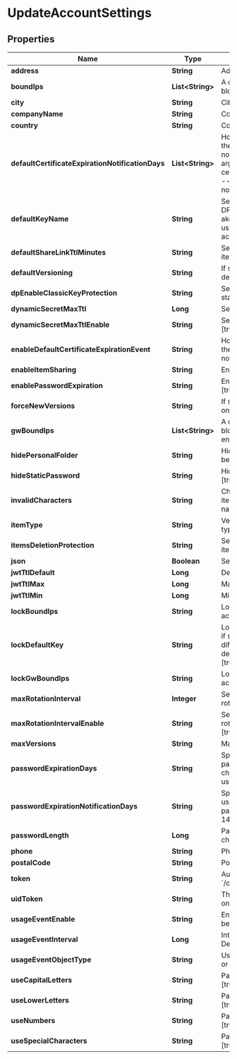 

# UpdateAccountSettings


## Properties

| Name | Type | Description | Notes |
|------------ | ------------- | ------------- | -------------|
|**address** | **String** | Address |  [optional] |
|**boundIps** | **List&lt;String&gt;** | A default list of comma-separated CIDR block that are allowed to authenticate. |  [optional] |
|**city** | **String** | City |  [optional] |
|**companyName** | **String** | Company name |  [optional] |
|**country** | **String** | Country |  [optional] |
|**defaultCertificateExpirationNotificationDays** | **List&lt;String&gt;** | How many days before the expiration of the certificate would you like to be notified. To specify multiple events, use argument multiple times: --default-certificate-expiration-notification-days 1 --default-certificate-expiration-notification-days 5 |  [optional] |
|**defaultKeyName** | **String** | Set the account default key based on the DFC key name. Use \&quot;set-original-akeyless-default-key\&quot; to revert to using the original default key of the account. |  [optional] |
|**defaultShareLinkTtlMinutes** | **String** | Set the default ttl in minutes for sharing item number between 60 and 43200 |  [optional] |
|**defaultVersioning** | **String** | If set to true, new versions is enabled by default |  [optional] |
|**dpEnableClassicKeyProtection** | **String** | Set to update protection with classic keys state [true/false] |  [optional] |
|**dynamicSecretMaxTtl** | **Long** | Set the maximum ttl for dynamic secrets |  [optional] |
|**dynamicSecretMaxTtlEnable** | **String** | Set a maximum ttl for dynamic secrets [true/false] |  [optional] |
|**enableDefaultCertificateExpirationEvent** | **String** | How many days before the expiration of the certificate would you like to be notified. [true/false] |  [optional] |
|**enableItemSharing** | **String** | Enable sharing items [true/false] |  [optional] |
|**enablePasswordExpiration** | **String** | Enable password expiration policy [true/false] |  [optional] |
|**forceNewVersions** | **String** | If set to true, new version will be created on update |  [optional] |
|**gwBoundIps** | **List&lt;String&gt;** | A default list of comma-separated CIDR block that acts as a trusted Gateway entity. |  [optional] |
|**hidePersonalFolder** | **String** | Hide personal folder, if set - users will not be able to use personal folder [true/false] |  [optional] |
|**hideStaticPassword** | **String** | Hide static secret&#39;s password type [true/false] |  [optional] |
|**invalidCharacters** | **String** | Characters that cannot be used for items/targets/roles/auths/event_forwarder names. Empty string will enforce nothing. |  [optional] |
|**itemType** | **String** | VersionSettingsObjectType defines object types for account version settings |  [optional] |
|**itemsDeletionProtection** | **String** | Set or unset the default behaviour of items deletion protection [true/false] |  [optional] |
|**json** | **Boolean** | Set output format to JSON |  [optional] |
|**jwtTtlDefault** | **Long** | Default ttl |  [optional] |
|**jwtTtlMax** | **Long** | Maximum ttl |  [optional] |
|**jwtTtlMin** | **Long** | Minimum ttl |  [optional] |
|**lockBoundIps** | **String** | Lock bound-ips setting globally in the account. |  [optional] |
|**lockDefaultKey** | **String** | Lock the account&#39;s default protection key, if set - users will not be able to use a different protection key, relevant only if default-key-name is configured [true/false] |  [optional] |
|**lockGwBoundIps** | **String** | Lock gw-bound-ips setting in the account. |  [optional] |
|**maxRotationInterval** | **Integer** | Set the maximum rotation interval for rotated secrets auto rotation settings |  [optional] |
|**maxRotationIntervalEnable** | **String** | Set a maximum rotation interval for rotated secrets auto rotation settings [true/false] |  [optional] |
|**maxVersions** | **String** | Max versions |  [optional] |
|**passwordExpirationDays** | **String** | Specifies the number of days that a password is valid before it must be changed. A default value of 90 days is used. |  [optional] |
|**passwordExpirationNotificationDays** | **String** | Specifies the number of days before a user receives notification that their password will expire. A default value of 14 days is used. |  [optional] |
|**passwordLength** | **Long** | Password length between 5 - to 50 characters |  [optional] |
|**phone** | **String** | Phone number |  [optional] |
|**postalCode** | **String** | Postal code |  [optional] |
|**token** | **String** | Authentication token (see &#x60;/auth&#x60; and &#x60;/configure&#x60;) |  [optional] |
|**uidToken** | **String** | The universal identity token, Required only for universal_identity authentication |  [optional] |
|**usageEventEnable** | **String** | Enable event for objects that have not been used or changed [true/false] |  [optional] |
|**usageEventInterval** | **Long** | Interval by days for unused objects. Default and minimum interval is 90 days |  [optional] |
|**usageEventObjectType** | **String** | Usage event is supported for auth method or secrets-and-keys [auth/item] |  [optional] |
|**useCapitalLetters** | **String** | Password must contain capital letters [true/false] |  [optional] |
|**useLowerLetters** | **String** | Password must contain lower case letters [true/false] |  [optional] |
|**useNumbers** | **String** | Password must contain numbers [true/false] |  [optional] |
|**useSpecialCharacters** | **String** | Password must contain special characters [true/false] |  [optional] |



